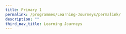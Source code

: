 ```yaml
---
title: Primary 1
permalink: /programmes/Learning-Journeys/permalink/
description: ""
third_nav_title: Learning Journeys
---
```

